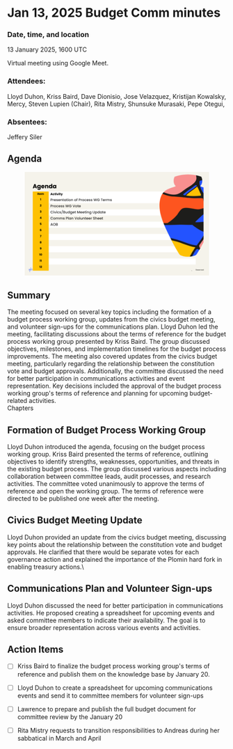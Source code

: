 # Jan 13, 2025 Budget Comm minutes

### **Date, time, and location**

13 January 2025, 1600 UTC

Virtual meeting using Google Meet.

### Attendees: <a href="#attendees" id="attendees"></a>

Lloyd Duhon, Kriss Baird, Dave Dionisio, Jose Velazquez, Kristijan Kowalsky, Mercy, Steven Lupien (Chair), Rita Mistry, Shunsuke Murasaki, Pepe Otegui,&#x20;

### Absentees: <a href="#absentees" id="absentees"></a>

Jeffery Siler

## Agenda

<figure><img src="../../.gitbook/assets/2 -Jan 13 2025 Budget Meeting .png" alt=""><figcaption></figcaption></figure>

## Summary

The meeting focused on several key topics including the formation of a budget process working group, updates from the civics budget meeting, and volunteer sign-ups for the communications plan. Lloyd Duhon led the meeting, facilitating discussions about the terms of reference for the budget process working group presented by Kriss Baird. The group discussed objectives, milestones, and implementation timelines for the budget process improvements. The meeting also covered updates from the civics budget meeting, particularly regarding the relationship between the constitution vote and budget approvals. Additionally, the committee discussed the need for better participation in communications activities and event representation. Key decisions included the approval of the budget process working group's terms of reference and planning for upcoming budget-related activities.\
Chapters

## Formation of Budget Process Working Group

Lloyd Duhon introduced the agenda, focusing on the budget process working group. Kriss Baird presented the terms of reference, outlining objectives to identify strengths, weaknesses, opportunities, and threats in the existing budget process. The group discussed various aspects including collaboration between committee leads, audit processes, and research activities. The committee voted unanimously to approve the terms of reference and open the working group. The terms of reference were directed to be published one week after the meeting.

## Civics Budget Meeting Update

Lloyd Duhon provided an update from the civics budget meeting, discussing key points about the relationship between the constitution vote and budget approvals. He clarified that there would be separate votes for each governance action and explained the importance of the Plomin hard fork in enabling treasury actions.\


## Communications Plan and Volunteer Sign-ups

Lloyd Duhon discussed the need for better participation in communications activities. He proposed creating a spreadsheet for upcoming events and asked committee members to indicate their availability. The goal is to ensure broader representation across various events and activities.

## Action Items

* [ ] Kriss Baird to finalize the budget process working group's terms of reference and publish them on the knowledge base by January 20.
* [ ] Lloyd Duhon to create a spreadsheet for upcoming communications events and send it to committee members for volunteer sign-ups
* [ ] Lawrence to prepare and publish the full budget document for committee review by the January 20
* [ ] Rita Mistry requests to transition responsibilities to Andreas during her sabbatical in March and April

